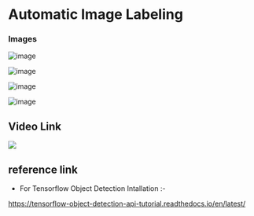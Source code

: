 # Automatic Image Labeling

### Images

![image](https://github.com/aayushrai/Auto_Image_Labeling/blob/master/image/1.png)

![image](https://github.com/aayushrai/Auto_Image_Labeling/blob/master/image/2.png)

![image](https://github.com/aayushrai/Auto_Image_Labeling/blob/master/image/3.png)

![image](https://github.com/aayushrai/Auto_Image_Labeling/blob/master/image/4.png)


## Video Link
[![](http://img.youtube.com/vi/-_l3ULP40Sg/0.jpg)](http://www.youtube.com/watch?v=-_l3ULP40Sg "")

## reference link

* For Tensorflow Object Detection Intallation :-

https://tensorflow-object-detection-api-tutorial.readthedocs.io/en/latest/



